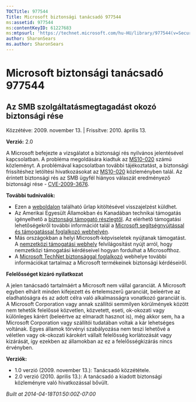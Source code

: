 ```yaml
---
TOCTitle: 977544
Title: Microsoft biztonsági tanácsadó 977544
ms:assetid: 977544
ms:contentKeyID: 61227683
ms:mtpsurl: 'https://technet.microsoft.com/hu-HU/library/977544(v=Security.10)'
author: SharonSears
ms.author: SharonSears
---
```




Microsoft biztonsági tanácsadó 977544
=====================================

Az SMB szolgáltatásmegtagadást okozó biztonsági rése
----------------------------------------------------

Közzétéve: 2009. november 13. | Frissítve: 2010. április 13.

**Verzió:** 2.0

A Microsoft befejezte a vizsgálatot a biztonsági rés nyilvános jelentésével kapcsolatban. A probléma megoldására kiadtuk az [MS10-020](http://go.microsoft.com/fwlink/?linkid=184663) számú közleményt. A problémával kapcsolatban további tájékoztatást, a biztonsági frissítéshez letöltési hivatkozásokat az [MS10-020](http://go.microsoft.com/fwlink/?linkid=184663) közleményben talál. Az érintett biztonsági rés az SMB ügyfél hiányos válaszát eredményező biztonsági rése - [CVE-2009-3676](http://www.cve.mitre.org/cgi-bin/cvename.cgi?name=cve-2009-3676).

**További tudnivalók:**

-   Ezen a [weboldalon](https://support.microsoft.com/common/survey.aspx?scid=sw;en;1257&amp;showpage=1&amp;ws=technet&amp;sd=tech) található űrlap kitöltésével visszajelzést küldhet.
-   Az Amerikai Egyesült Államokban és Kanadában technikai támogatás igényelhető a [biztonsági támogató részlegtől](http://go.microsoft.com/fwlink/?linkid=21131). Az elérhető támogatási lehetőségekről további információt talál a [Microsoft segítségnyújtással és támogatással foglalkozó webhelyén](http://support.microsoft.com/).
-   Más országokban a helyi Microsoft-képviseletek nyújtanak támogatást. A [nemzetközi támogatási webhely](http://go.microsoft.com/fwlink/?linkid=21155) felvilágosítást nyújt arról, hogy nemzetközi támogatási kérdéseivel hogyan fordulhat a Microsofthoz.
-   A [Microsoft TechNet biztonsággal foglalkozó](http://go.microsoft.com/fwlink/?linkid=21132) webhelye további információkat tartalmaz a Microsoft termékeinek biztonsági kérdéseiről.

**Felelősséget kizáró nyilatkozat**

A jelen tanácsadó tartalmáért a Microsoft nem vállal garanciát. A Microsoft egyben elhárít minden kifejezett és értelemszerű garanciát, beleértve az eladhatóságra és az adott célra való alkalmasságra vonatkozó garanciát is. A Microsoft Corporation vagy annak szállítói semmilyen körülmények között nem tehetők felelőssé közvetlen, közvetett, eseti, ok-okozati vagy különleges kárért (beleértve az elmaradt hasznot is), még akkor sem, ha a Microsoft Corporation vagy szállítói tudatában voltak a kár lehetséges voltának. Egyes államok törvényi szabályozása nem teszi lehetővé a véletlen vagy ok-okozati károkért vállalt felelősség korlátozását vagy kizárását, így ezekben az államokban az ez a felelősségkizárás nincs érvényben.

**Verziók:**

-   1.0 verzió (2009. november 13.): Tanácsadó közzététele.
-   2.0 verzió (2010. április 13.): A tanácsadó a kiadott biztonsági közleményre való hivatkozással bővült.

*Built at 2014-04-18T01:50:00Z-07:00*
